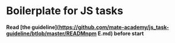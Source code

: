 # Boilerplate for JS tasks

**Read [the guideline](https://github.com/mate-academy/js_task-guideline/btlob/master/READMnpm E.md) before start**
